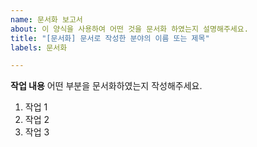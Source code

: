 ```yaml
---
name: 문서화 보고서
about: 이 양식을 사용하여 어떤 것을 문서화 하였는지 설명해주세요.
title: "[문서화] 문서로 작성한 분야의 이름 또는 제목"
labels: 문서화

---
```


**작업 내용**
어떤 부분을 문서화하였는지 작성해주세요.
1. 작업 1
2. 작업 2
3. 작업 3
